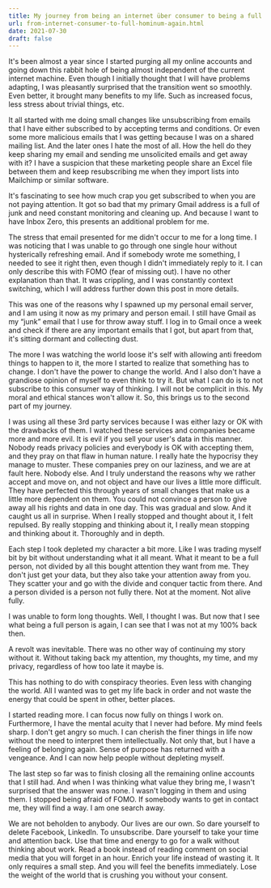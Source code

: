 ```yaml
---
title: My journey from being an internet über consumer to being a full hominum again
url: from-internet-consumer-to-full-hominum-again.html
date: 2021-07-30
draft: false
---
```


It's been almost a year since I started purging all my online accounts and going down this rabbit hole of being almost independent of the current internet machine. Even though I initially thought that I will have problems adapting, I was pleasantly surprised that the transition went so smoothly. Even better, it brought many benefits to my life. Such as increased focus, less stress about trivial things, etc.

It all started with me doing small changes like unsubscribing from emails that I  have either subscribed to by accepting terms and conditions. Or even some more malicious emails that I was getting because I was on a shared mailing list. And the later ones I hate the most of all. How the hell do they keep sharing my email and sending me unsolicited emails and get away with it? I have a suspicion that these marketing people share an Excel file between them and keep resubscribing me when they import lists into Mailchimp or similar software.

It's fascinating to see how much crap you get subscribed to when you are not paying attention. It got so bad that my primary Gmail address is a full of junk and need constant monitoring and cleaning up. And because I want to have Inbox Zero, this presents an additional problem for me.

The stress that email presented for me didn't occur to me for a long time. I was noticing that I was unable to go through one single hour without hysterically refreshing email. And if somebody wrote me something, I needed to see it right then, even though I didn't  immediately reply to it. I can only describe this with FOMO (fear of missing out). I have no other explanation than that. It was crippling, and I was constantly context switching, which I will address further down this post in more details.

This was one of the reasons why I spawned up my personal email server, and I am using it now as my primary and person email. I still have Gmail as my “junk” email that I use for throw away stuff. I log in to Gmail once a week and check if there are any important emails that I got, but apart from that, it's sitting dormant and collecting dust.

The more I was watching the world loose it's self with allowing anti freedom things to happen to it, the more I started to realize that something has to change. I don't have the power to change the world. And I also don't have a grandiose opinion of myself to even think to try it. But what I can do is to not subscribe to this consumer way of thinking. I will not be complicit in this. My moral and ethical stances won't allow it. So, this brings us to the second part of my journey.

I was using all these 3rd party services because I was either lazy or OK with the drawbacks of them. I watched these services and companies became more and more evil. It is evil if you sell your user's data in this manner. Nobody reads privacy policies and everybody is OK with accepting them, and they pray on that flaw in human nature. I really hate the hypocrisy they manage to muster. These companies prey on our laziness, and we are at fault here. Nobody else. And I truly understand the reasons why we rather accept and move on, and not object and have our lives a little more difficult. They have perfected this through years of small changes that make us a little more dependent on them. You could not convince a person to give away all his rights and data in one day. This was gradual and slow. And it caught us all in surprise. When I really stopped and thought about it, I felt repulsed. By really stopping and thinking about it, I really mean stopping and thinking about it. Thoroughly and in depth.

Each step I took depleted my character a bit more. Like I was trading myself bit by bit without understanding what it all meant. What it meant to be a full person, not divided by all this bought attention they want from me. They don't just get your data, but they also take your attention away from you. They scatter your and go with the divide and conquer tactic from there. And a person divided is a person not fully there. Not at the moment. Not alive fully.

I was unable to form long thoughts. Well, I thought I was. But now that I see what being a full person is again, I can see that I was not at my 100% back then.

A revolt was inevitable. There was no other way of continuing my story without it. Without taking back my attention, my thoughts, my time, and my privacy, regardless of how too late it maybe is.

This has nothing to do with conspiracy theories. Even less with changing the world. All I wanted was to get my life back in order and not waste the energy that could be spent in other, better places.

I started reading more. I can focus now fully on things I work on. Furthermore, I have the mental acuity that I never had before. My mind feels sharp. I don't get angry so much. I can cherish the finer things in life now without the need to interpret them intellectually. Not only that, but I have a feeling of belonging again. Sense of purpose has returned with a vengeance. And I can now help people without depleting myself.

The last step so far was to finish closing all the remaining online accounts that I still had. And when I was thinking what value they bring me, I wasn't surprised that the answer was none. I wasn't logging in them and using them. I stopped being afraid of FOMO. If somebody wants to get in contact me, they will find a way. I am one search away.

We are not beholden to anybody. Our lives are our own. So dare yourself to delete Facebook, LinkedIn. To unsubscribe. Dare yourself to take your time and attention back. Use that time and energy to go for a walk without thinking about work. Read a book instead of reading comment on social media that you will forget in an hour. Enrich your life instead of wasting it. It only requires a small step. And you will feel the benefits immediately. Lose the weight of the world that is crushing you without your consent.
